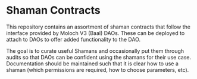 Shaman Contracts
================

This repository contains an assortment of shaman contracts that follow the
interface provided by Moloch V3 (Baal) DAOs. These can be deployed to attach to
DAOs to offer added functionality to the DAO.

The goal is to curate useful Shamans and occasionally put them through audits so
that DAOs can be confident using the shamans for their use case. Documentation
should be maintained such that it is clear how to use a shaman (which
permissions are required, how to choose parameters, etc).
